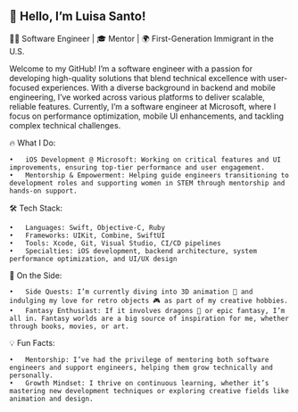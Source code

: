 ## 👋 Hello, I’m Luisa Santo!

👩‍💻 Software Engineer | 🎓 Mentor | 🌍 First-Generation Immigrant in the U.S.

Welcome to my GitHub! I’m a software engineer with a passion for developing high-quality solutions that blend technical excellence with user-focused experiences. With a diverse background in backend and mobile engineering, I’ve worked across various platforms to deliver scalable, reliable features. Currently, I’m a software engineer at Microsoft, where I focus on performance optimization, mobile UI enhancements, and tackling complex technical challenges.

🔥 What I Do:

	•	iOS Development @ Microsoft: Working on critical features and UI improvements, ensuring top-tier performance and user engagement.
	•	Mentorship & Empowerment: Helping guide engineers transitioning to development roles and supporting women in STEM through mentorship and hands-on support.

 
🛠️ Tech Stack:

	•	Languages: Swift, Objective-C, Ruby
	•	Frameworks: UIKit, Combine, SwiftUI
	•	Tools: Xcode, Git, Visual Studio, CI/CD pipelines
	•	Specialties: iOS development, backend architecture, system performance optimization, and UI/UX design

🌱 On the Side:

	•	Side Quests: I’m currently diving into 3D animation 🎥 and indulging my love for retro objects 🎮 as part of my creative hobbies.
	•	Fantasy Enthusiast: If it involves dragons 🐉 or epic fantasy, I’m all in. Fantasy worlds are a big source of inspiration for me, whether through books, movies, or art.

💡 Fun Facts:

	•	Mentorship: I’ve had the privilege of mentoring both software engineers and support engineers, helping them grow technically and personally.
	•	Growth Mindset: I thrive on continuous learning, whether it’s mastering new development techniques or exploring creative fields like animation and design.
